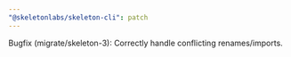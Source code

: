```yaml
---
"@skeletonlabs/skeleton-cli": patch
---
```


Bugfix (migrate/skeleton-3): Correctly handle conflicting renames/imports.
